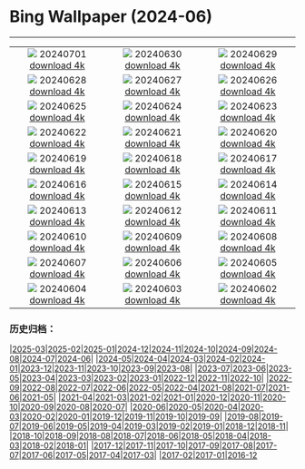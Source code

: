 # Bing Wallpaper (2024-06)
**************
| | | |
| :----: | :----: | :----: |
| ![](https://www.bing.com/th?id=OHR.ItalicaRuins_IT-IT3637207546_1920x1080.jpg) 20240701 [download 4k](https://www.bing.com/th?id=OHR.ItalicaRuins_IT-IT3637207546_UHD.jpg) | ![](https://www.bing.com/th?id=OHR.PrideItalia_IT-IT3295714060_1920x1080.jpg) 20240630 [download 4k](https://www.bing.com/th?id=OHR.PrideItalia_IT-IT3295714060_UHD.jpg) | ![](https://www.bing.com/th?id=OHR.TourCorsica_IT-IT2275929155_1920x1080.jpg) 20240629 [download 4k](https://www.bing.com/th?id=OHR.TourCorsica_IT-IT2275929155_UHD.jpg) |
| ![](https://www.bing.com/th?id=OHR.ChristopherPark_IT-IT1992922645_1920x1080.jpg) 20240628 [download 4k](https://www.bing.com/th?id=OHR.ChristopherPark_IT-IT1992922645_UHD.jpg) | ![](https://www.bing.com/th?id=OHR.FlorenceDuomo_IT-IT5589174181_1920x1080.jpg) 20240627 [download 4k](https://www.bing.com/th?id=OHR.FlorenceDuomo_IT-IT5589174181_UHD.jpg) | ![](https://www.bing.com/th?id=OHR.CardinalfishAnemone_IT-IT5257002350_1920x1080.jpg) 20240626 [download 4k](https://www.bing.com/th?id=OHR.CardinalfishAnemone_IT-IT5257002350_UHD.jpg) |
| ![](https://www.bing.com/th?id=OHR.FireWave_IT-IT4832147004_1920x1080.jpg) 20240625 [download 4k](https://www.bing.com/th?id=OHR.FireWave_IT-IT4832147004_UHD.jpg) | ![](https://www.bing.com/th?id=OHR.FloresIsland_IT-IT4545607892_1920x1080.jpg) 20240624 [download 4k](https://www.bing.com/th?id=OHR.FloresIsland_IT-IT4545607892_UHD.jpg) | ![](https://www.bing.com/th?id=OHR.DhakaBangladesh_IT-IT6657097189_1920x1080.jpg) 20240623 [download 4k](https://www.bing.com/th?id=OHR.DhakaBangladesh_IT-IT6657097189_UHD.jpg) |
| ![](https://www.bing.com/th?id=OHR.BrazilRainforest_IT-IT5114382105_1920x1080.jpg) 20240622 [download 4k](https://www.bing.com/th?id=OHR.BrazilRainforest_IT-IT5114382105_UHD.jpg) | ![](https://www.bing.com/th?id=OHR.LewaGiraffe_IT-IT6350350663_1920x1080.jpg) 20240621 [download 4k](https://www.bing.com/th?id=OHR.LewaGiraffe_IT-IT6350350663_UHD.jpg) | ![](https://www.bing.com/th?id=OHR.SummerTree_IT-IT6031529080_1920x1080.jpg) 20240620 [download 4k](https://www.bing.com/th?id=OHR.SummerTree_IT-IT6031529080_UHD.jpg) |
| ![](https://www.bing.com/th?id=OHR.CuxhavenTower_IT-IT3147341965_1920x1080.jpg) 20240619 [download 4k](https://www.bing.com/th?id=OHR.CuxhavenTower_IT-IT3147341965_UHD.jpg) | ![](https://www.bing.com/th?id=OHR.LupinIceland_IT-IT2902162777_1920x1080.jpg) 20240618 [download 4k](https://www.bing.com/th?id=OHR.LupinIceland_IT-IT2902162777_UHD.jpg) | ![](https://www.bing.com/th?id=OHR.HummingThistle_IT-IT2672242113_1920x1080.jpg) 20240617 [download 4k](https://www.bing.com/th?id=OHR.HummingThistle_IT-IT2672242113_UHD.jpg) |
| ![](https://www.bing.com/th?id=OHR.TodiView_IT-IT4184020567_1920x1080.jpg) 20240616 [download 4k](https://www.bing.com/th?id=OHR.TodiView_IT-IT4184020567_UHD.jpg) | ![](https://www.bing.com/th?id=OHR.NazareWave_IT-IT1958162870_1920x1080.jpg) 20240615 [download 4k](https://www.bing.com/th?id=OHR.NazareWave_IT-IT1958162870_UHD.jpg) | ![](https://www.bing.com/th?id=OHR.KokinoMacedonia_IT-IT5698531580_1920x1080.jpg) 20240614 [download 4k](https://www.bing.com/th?id=OHR.KokinoMacedonia_IT-IT5698531580_UHD.jpg) |
| ![](https://www.bing.com/th?id=OHR.RegistanUzbekistan_IT-IT8716524920_1920x1080.jpg) 20240613 [download 4k](https://www.bing.com/th?id=OHR.RegistanUzbekistan_IT-IT8716524920_UHD.jpg) | ![](https://www.bing.com/th?id=OHR.BigBendMilkyWay_IT-IT7811408807_1920x1080.jpg) 20240612 [download 4k](https://www.bing.com/th?id=OHR.BigBendMilkyWay_IT-IT7811408807_UHD.jpg) | ![](https://www.bing.com/th?id=OHR.ViesteItaly_IT-IT7489172458_1920x1080.jpg) 20240611 [download 4k](https://www.bing.com/th?id=OHR.ViesteItaly_IT-IT7489172458_UHD.jpg) |
| ![](https://www.bing.com/th?id=OHR.OsakaNight_IT-IT6949418703_1920x1080.jpg) 20240610 [download 4k](https://www.bing.com/th?id=OHR.OsakaNight_IT-IT6949418703_UHD.jpg) | ![](https://www.bing.com/th?id=OHR.BardenasBiosphere_IT-IT6167554797_1920x1080.jpg) 20240609 [download 4k](https://www.bing.com/th?id=OHR.BardenasBiosphere_IT-IT6167554797_UHD.jpg) | ![](https://www.bing.com/th?id=OHR.KillikRiverAlaska_IT-IT4840241449_1920x1080.jpg) 20240608 [download 4k](https://www.bing.com/th?id=OHR.KillikRiverAlaska_IT-IT4840241449_UHD.jpg) |
| ![](https://www.bing.com/th?id=OHR.HumpbackFamily_IT-IT4429880425_1920x1080.jpg) 20240607 [download 4k](https://www.bing.com/th?id=OHR.HumpbackFamily_IT-IT4429880425_UHD.jpg) | ![](https://www.bing.com/th?id=OHR.LesBravesNormandy_IT-IT3884856406_1920x1080.jpg) 20240606 [download 4k](https://www.bing.com/th?id=OHR.LesBravesNormandy_IT-IT3884856406_UHD.jpg) | ![](https://www.bing.com/th?id=OHR.MadagascarRiver_IT-IT3546941915_1920x1080.jpg) 20240605 [download 4k](https://www.bing.com/th?id=OHR.MadagascarRiver_IT-IT3546941915_UHD.jpg) |
| ![](https://www.bing.com/th?id=OHR.ChestnutBeeEater_IT-IT3152555866_1920x1080.jpg) 20240604 [download 4k](https://www.bing.com/th?id=OHR.ChestnutBeeEater_IT-IT3152555866_UHD.jpg) | ![](https://www.bing.com/th?id=OHR.CopenhagenBicycles_IT-IT2125819648_1920x1080.jpg) 20240603 [download 4k](https://www.bing.com/th?id=OHR.CopenhagenBicycles_IT-IT2125819648_UHD.jpg) | ![](https://www.bing.com/th?id=OHR.ItalyFlag_IT-IT1674511086_1920x1080.jpg) 20240602 [download 4k](https://www.bing.com/th?id=OHR.ItalyFlag_IT-IT1674511086_UHD.jpg) |

### 历史归档：

|[2025-03](bing/2025-03/2025-03.md)|[2025-02](bing/2025-02/2025-02.md)|[2025-01](bing/2025-01/2025-01.md)|[2024-12](bing/2024-12/2024-12.md)|[2024-11](bing/2024-11/2024-11.md)|[2024-10](bing/2024-10/2024-10.md)|[2024-09](bing/2024-09/2024-09.md)|[2024-08](bing/2024-08/2024-08.md)|[2024-07](bing/2024-07/2024-07.md)|[2024-06](bing/2024-06/2024-06.md)|
|[2024-05](bing/2024-05/2024-05.md)|[2024-04](bing/2024-04/2024-04.md)|[2024-03](bing/2024-03/2024-03.md)|[2024-02](bing/2024-02/2024-02.md)|[2024-01](bing/2024-01/2024-01.md)|[2023-12](bing/2023-12/2023-12.md)|[2023-11](bing/2023-11/2023-11.md)|[2023-10](bing/2023-10/2023-10.md)|[2023-09](bing/2023-09/2023-09.md)|[2023-08](bing/2023-08/2023-08.md)|
|[2023-07](bing/2023-07/2023-07.md)|[2023-06](bing/2023-06/2023-06.md)|[2023-05](bing/2023-05/2023-05.md)|[2023-04](bing/2023-04/2023-04.md)|[2023-03](bing/2023-03/2023-03.md)|[2023-02](bing/2023-02/2023-02.md)|[2023-01](bing/2023-01/2023-01.md)|[2022-12](bing/2022-12/2022-12.md)|[2022-11](bing/2022-11/2022-11.md)|[2022-10](bing/2022-10/2022-10.md)|
|[2022-09](bing/2022-09/2022-09.md)|[2022-08](bing/2022-08/2022-08.md)|[2022-07](bing/2022-07/2022-07.md)|[2022-06](bing/2022-06/2022-06.md)|[2022-05](bing/2022-05/2022-05.md)|[2022-04](bing/2022-04/2022-04.md)|[2021-08](bing/2021-08/2021-08.md)|[2021-07](bing/2021-07/2021-07.md)|[2021-06](bing/2021-06/2021-06.md)|[2021-05](bing/2021-05/2021-05.md)|
|[2021-04](bing/2021-04/2021-04.md)|[2021-03](bing/2021-03/2021-03.md)|[2021-02](bing/2021-02/2021-02.md)|[2021-01](bing/2021-01/2021-01.md)|[2020-12](bing/2020-12/2020-12.md)|[2020-11](bing/2020-11/2020-11.md)|[2020-10](bing/2020-10/2020-10.md)|[2020-09](bing/2020-09/2020-09.md)|[2020-08](bing/2020-08/2020-08.md)|[2020-07](bing/2020-07/2020-07.md)|
|[2020-06](bing/2020-06/2020-06.md)|[2020-05](bing/2020-05/2020-05.md)|[2020-04](bing/2020-04/2020-04.md)|[2020-03](bing/2020-03/2020-03.md)|[2020-02](bing/2020-02/2020-02.md)|[2020-01](bing/2020-01/2020-01.md)|[2019-12](bing/2019-12/2019-12.md)|[2019-11](bing/2019-11/2019-11.md)|[2019-10](bing/2019-10/2019-10.md)|[2019-09](bing/2019-09/2019-09.md)|
|[2019-08](bing/2019-08/2019-08.md)|[2019-07](bing/2019-07/2019-07.md)|[2019-06](bing/2019-06/2019-06.md)|[2019-05](bing/2019-05/2019-05.md)|[2019-04](bing/2019-04/2019-04.md)|[2019-03](bing/2019-03/2019-03.md)|[2019-02](bing/2019-02/2019-02.md)|[2019-01](bing/2019-01/2019-01.md)|[2018-12](bing/2018-12/2018-12.md)|[2018-11](bing/2018-11/2018-11.md)|
|[2018-10](bing/2018-10/2018-10.md)|[2018-09](bing/2018-09/2018-09.md)|[2018-08](bing/2018-08/2018-08.md)|[2018-07](bing/2018-07/2018-07.md)|[2018-06](bing/2018-06/2018-06.md)|[2018-05](bing/2018-05/2018-05.md)|[2018-04](bing/2018-04/2018-04.md)|[2018-03](bing/2018-03/2018-03.md)|[2018-02](bing/2018-02/2018-02.md)|[2018-01](bing/2018-01/2018-01.md)|
|[2017-12](bing/2017-12/2017-12.md)|[2017-11](bing/2017-11/2017-11.md)|[2017-10](bing/2017-10/2017-10.md)|[2017-09](bing/2017-09/2017-09.md)|[2017-08](bing/2017-08/2017-08.md)|[2017-07](bing/2017-07/2017-07.md)|[2017-06](bing/2017-06/2017-06.md)|[2017-05](bing/2017-05/2017-05.md)|[2017-04](bing/2017-04/2017-04.md)|[2017-03](bing/2017-03/2017-03.md)|
|[2017-02](bing/2017-02/2017-02.md)|[2017-01](bing/2017-01/2017-01.md)|[2016-12](bing/2016-12/2016-12.md)